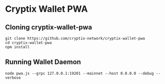# Cryptix Wallet PWA

## Cloning cryptix-wallet-pwa

```
git clone https://github.com/cryptix-network/cryptix-wallet-pwa
cd cryptix-wallet-pwa
npm install
```

## Running Wallet Daemon

```
node pwa.js --grpc 127.0.0.1:19201 --mainnet --host 0.0.0.0 --debug --verbose
```
